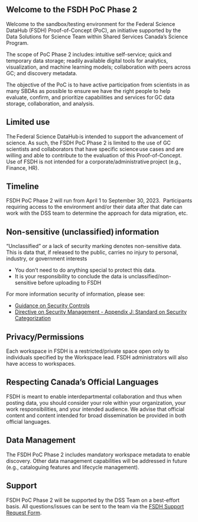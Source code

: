 ## Welcome to the FSDH PoC Phase 2

Welcome to the sandbox/testing environment for the Federal Science DataHub (FSDH) Proof-of-Concept (PoC), an initiative supported by the Data Solutions for Science Team within Shared Services Canada’s Science Program. 

The scope of PoC Phase 2 includes: intuitive self-service; quick and temporary data storage; readily available digital tools for analytics, visualization, and machine learning models; collaboration with peers across GC; and discovery metadata.

The objective of the PoC is to have active participation from scientists in as many SBDAs as possible to ensure we have the right people to help evaluate, confirm, and prioritize capabilities and services for GC data storage, collaboration, and analysis.

## Limited use

The Federal Science DataHub is intended to support the advancement of science. As such, the FSDH PoC Phase 2 is limited to the use of GC scientists and collaborators that have specific science use cases and are willing and able to contribute to the evaluation of this Proof-of-Concept. Use of FSDH is not intended for a corporate/administrative project (e.g., Finance, HR).

## Timeline  

FSDH PoC Phase 2 will run from April 1 to September 30, 2023.  Participants requiring access to the environment and/or their data after that date can work with the DSS team to determine the approach for data migration, etc. 

## Non-sensitive (unclassified) information

“Unclassified” or a lack of security marking denotes non-sensitive data. This is data that, if released to the public, carries no injury to personal, industry, or government interests

- You don’t need to do anything special to protect this data.
- It is your responsibility to conclude the data is unclassified/non-sensitive before uploading to FSDH

For more information security of information, please see: 
- [Guidance on Security Controls](https://www.gcpedia.gc.ca/wiki/PGS_Security_Controls)
- [Directive on Security Management - Appendix J: Standard on Security Categorization](https://www.tbs-sct.gc.ca/pol/doc-eng.aspx?id=32614)

## Privacy/Permissions 

Each workspace in FSDH is a restricted/private space open only to individuals specified by the Workspace lead. FSDH administrators will also have access to workspaces. 

## Respecting Canada’s Official Languages 

FSDH is meant to enable interdepartmental collaboration and thus when posting data, you should consider your role within your organization, your work responsibilities, and your intended audience. We advise that official content and content intended for broad dissemination be provided in both official languages. 

## Data Management 

The FSDH PoC Phase 2 includes mandatory workspace metadata to enable discovery. Other data management capabilities will be addressed in future (e.g., cataloguing features and lifecycle management).  

## Support

FSDH PoC Phase 2 will be supported by the DSS Team on a best-effort basis. All questions/issues can be sent to the team via the [FSDH Support Request Form](https://forms.office.com/r/zk82ehvUtv).
